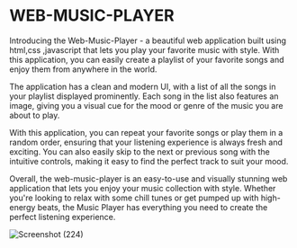 # WEB-MUSIC-PLAYER
Introducing the Web-Music-Player - a beautiful web application built using html,css ,javascript that lets you play your favorite music with style. With this application, you can easily create a playlist of your favorite songs and enjoy them from anywhere in the world.

The application has a clean and modern UI, with a list of all the songs in your playlist displayed prominently. Each song in the list also features an image, giving you a visual cue for the mood or genre of the music you are about to play.

With this application, you can repeat your favorite songs or play them in a random order, ensuring that your listening experience is always fresh and exciting. You can also easily skip to the next or previous song with the intuitive controls, making it easy to find the perfect track to suit your mood.

Overall, the web-music-player is an easy-to-use and visually stunning web application that lets you enjoy your music collection with style. Whether you're looking to relax with some chill tunes or get pumped up with high-energy beats, the Music Player has everything you need to create the perfect listening experience.


![Screenshot (224)](https://user-images.githubusercontent.com/97290036/236374384-f9d38f31-5264-4376-bf90-c4a52b40f0d6.png)
